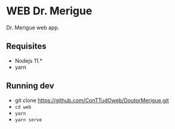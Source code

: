 # WEB Dr. Merigue

Dr. Merigue web app.

## Requisites

* Nodejs 11.*
* yarn

## Running dev

* git clone https://github.com/ConTTudOweb/DoutorMerigue.git
* `cd web`
* `yarn`
* `yarn serve`
